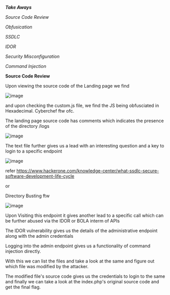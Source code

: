 ***Take Aways***

*Source Code Review*

  *Obfusication*

  *SSDLC*

  *IDOR*

  *Security Misconfiguration*

  *Command Injection*

  **Source Code Review**

Upon viewing the source code of the Landing page we find 

![image](https://github.com/reneanto/write-ups/assets/44943249/f27d8136-d8a0-4460-a3ed-145732ffe00f)

and upon checking the custom.js file, we find the JS being obfusciated in Hexadecimal. Cyberchef ftw ofc.

The landing page source code has comments which indicates the presence of the directory /logs

![image](https://github.com/reneanto/write-ups/assets/44943249/3360284f-ab5f-47bb-a15c-fbc26bd3068c)

The text file further gives us a lead with an interesting question and  a key to login to a specific endpoint

![image](https://github.com/reneanto/write-ups/assets/44943249/d91f9d36-b904-4f81-a19d-ddbda16fe6c5)

refer https://www.hackerone.com/knowledge-center/what-ssdlc-secure-software-development-life-cycle

or 

Directory Busting ftw

![image](https://github.com/reneanto/write-ups/assets/44943249/bfd669f7-5b1f-405b-b375-e722de84692a)

Upon Visiting this endpoint it gives another lead to a specific call which can be further abused via the IDOR or BOLA interm of APIs

The IDOR vulnerability gives us the details of the administrative endpoint along with the admin credentials

Logging into the admin endpoint gives us a functionality of command injection directly.

With this we can list the files and take a look at the same and figure out which file was modified by the attacker.

The modified file's source code gives us the credentials to login to the same and finally we can take a look at the index.php's original source code and get the final flag.
